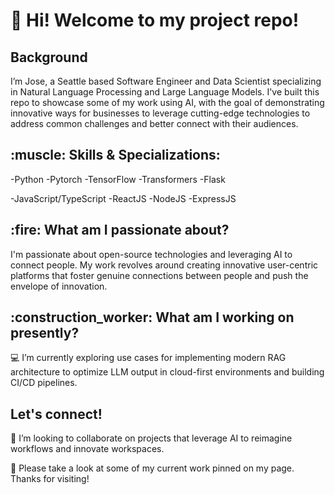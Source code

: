 <h1> 👋 Hi! Welcome to my project repo! </h1>

<h2> Background </h2>
I’m Jose, a Seattle based Software Engineer and Data Scientist specializing in Natural Language Processing and Large Language Models. I've built this repo to showcase some of my work using AI, with the goal of demonstrating innovative ways for businesses to leverage cutting-edge technologies to address common challenges and better connect with their audiences. 

<h2>:muscle: Skills & Specializations: </h2>
-Python
-Pytorch
-TensorFlow
-Transformers
-Flask

-JavaScript/TypeScript
-ReactJS
-NodeJS
-ExpressJS

<h2>:fire: What am I passionate about?</h2>
I'm passionate about open-source technologies and leveraging AI to connect people. My work revolves around creating innovative user-centric platforms that foster genuine connections between people and push the envelope of innovation. 

<h2>:construction_worker: What am I working on presently?</h2>
💻 I’m currently exploring use cases for implementing modern RAG architecture to optimize LLM output in cloud-first environments and building CI/CD pipelines. 

<h2> Let's connect!</h2>
👯 I’m looking to collaborate on projects that leverage AI to reimagine workflows and innovate workspaces. 

👀 Please take a look at some of my current work pinned on my page. Thanks for visiting!


<!---
BirdsEyeAI/BirdsEyeAI is a ✨ special ✨ repository because its `README.md` (this file) appears on your GitHub profile.
You can click the Preview link to take a look at your changes.
--->
